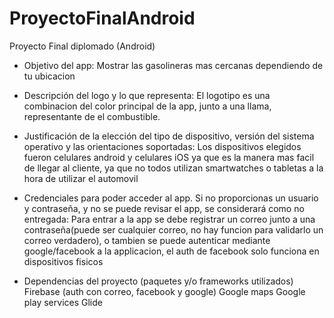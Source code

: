 # ProyectoFinalAndroid
Proyecto Final diplomado (Android)

- Objetivo del app: 
Mostrar las gasolineras mas cercanas dependiendo de tu ubicacion

- Descripción del logo y lo que representa: 
El logotipo es una combinacion del color principal de la app, junto a una llama, representante de el combustible.

- Justificación de la elección del tipo de dispositivo, versión del sistema operativo y las orientaciones soportadas:
Los dispositivos elegidos fueron celulares android y celulares iOS ya que es la manera mas facil de llegar al cliente, ya que no todos utilizan smartwatches o tabletas a la hora de utilizar el automovil

- Credenciales para poder acceder al app. Si no proporcionas un usuario y contraseña, y no se puede revisar el app, se considerará como no entregada:
Para entrar a la app se debe registrar un correo junto a una contraseña(puede ser cualquier correo, no hay funcion para validarlo un correo verdadero), o tambien se puede autenticar mediante google/facebook a la applicacion, el auth de facebook solo funciona en dispositivos fisicos

- Dependencias del proyecto (paquetes y/o frameworks utilizados)
Firebase (auth con correo, facebook y google)
Google maps
Google play services
Glide
